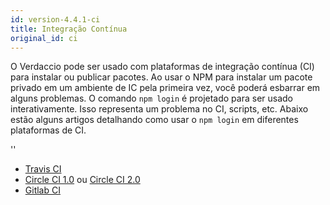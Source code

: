```yaml
---
id: version-4.4.1-ci
title: Integração Contínua
original_id: ci
---
```


O Verdaccio pode ser usado com plataformas de integração contínua (CI) para instalar ou publicar pacotes. Ao usar o NPM para instalar um pacote privado em um ambiente de IC pela primeira vez, você poderá esbarrar em alguns problemas. O comando `npm login` é projetado para ser usado interativamente. Isso representa um problema no CI, scripts, etc. Abaixo estão alguns artigos detalhando como usar o `npm login` em diferentes plataformas de CI.

<div id="codefund">''</div>

- [Travis CI](https://remysharp.com/2015/10/26/using-travis-with-private-npm-deps)
- [Circle CI 1.0](https://circleci.com/docs/1.0/npm-login/) ou [Circle CI 2.0](https://circleci.com/docs/2.0/deployment-integrations/#npm)
- [Gitlab CI](https://www.exclamationlabs.com/blog/continuous-deployment-to-npm-using-gitlab-ci/)
